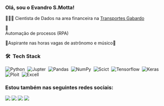 ### Olá, sou o Evandro S.Motta!
👨🏻‍💻 Cientista de Dados na area financeira na [Transportes Gabardo](https://transgabardo.com.br/site/)

🤖      
Automação de procesos (RPA)

🔭Aspirante nas horas vagas de astrônomo e músico🎸

### 🛠 &nbsp;Tech Stack

![Python](https://img.shields.io/badge/-Python-05122A?style=flat&logo=python)&nbsp;
![Jupter](https://img.shields.io/badge/Jupyter-F37626.svg?style=flag&logo=Jupyter&logoColor=white)&nbsp;
![Pandas](https://img.shields.io/badge/pandas-150458.svg?style=flag&logo=pandas&logoColor=white)&nbsp;
![NumPy](https://img.shields.io/badge/numpy%20-%23013243.svg?&style=flat&logo=numpy&logoColor=white)&nbsp;
![Scict](https://img.shields.io/badge/scikitlearn-F7931E.svg?style=flag&logo=scikit-learn&logoColor=white)&nbsp;
![Tensorflow](https://img.shields.io/badge/TensorFlow-FF6F00.svg?style=flag&logo=TensorFlow&logoColor=white)&nbsp;
![Keras](https://img.shields.io/badge/Keras-%23D00000.svg?style=flate&logo=Keras&logoColor=white)&nbsp;
![Ploit](https://img.shields.io/badge/Plotly-3F4F75.svg?style=flag&logo=Plotly&logoColor=white)&nbsp;
![Excell](https://img.shields.io/badge/Microsoft%20Excel-217346.svg?style=flat&logo=Microsoft-Excel&logoColor=white)&nbsp;

### Estou também nas seguintes redes sociais:
<div>
  <a href="https://www.linkedin.com/in/evandrosmotta" target="_blank"><img src="https://img.shields.io/badge/-LinkedIn-%230077B5?style=for-the-badge&logo=linkedin&logoColor=white" target="_blank"></a> 
  <a href="https://instagram.com/evandrosmotta" target="_blank"><img src="https://img.shields.io/badge/-Instagram-%23E4405F?style=for-the-badge&logo=instagram&logoColor=white" target="_blank"></a>
  <a href = "mailto:evandrosm@live.com"><img src="https://img.shields.io/badge/Microsoft_Outlook-0078D4?style=for-the-badge&logo=microsoft-outlook&logoColor=white" target="_blank"></a>
 	<a href="https://discord.gg/AgTCXJV2" target="_blank"><img src="https://img.shields.io/badge/Discord-7289DA?style=for-the-badge&logo=discord&logoColor=white" target="_blank"></a> 
  
  
</div>




